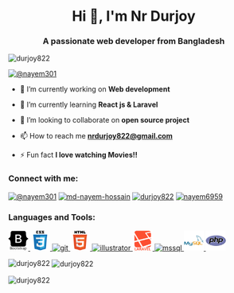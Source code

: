 
<h1 align="center">Hi 👋, I'm Nr Durjoy</h1>
<h3 align="center">A passionate web developer from Bangladesh</h3>

<p align="left"> <img src="https://komarev.com/ghpvc/?username=durjoy822&label=Profile%20views&color=0e75b6&style=flat" alt="durjoy822" /> </p>

<p align="left"> <a href="https://twitter.com/@nayem301" target="blank"><img src="https://img.shields.io/twitter/follow/@nayem301?logo=twitter&style=for-the-badge" alt="@nayem301" /></a> </p>

- 🔭 I’m currently working on **Web development**

- 🌱 I’m currently learning **React js & Laravel**

- 👯 I’m looking to collaborate on **open source project**

- 📫 How to reach me **nrdurjoy822@gmail.com**

- ⚡ Fun fact **I love watching Movies!!**

<h3 align="left">Connect with me:</h3>
<p align="left">
<a href="https://twitter.com/@nayem301" target="blank"><img align="center" src="https://raw.githubusercontent.com/rahuldkjain/github-profile-readme-generator/master/src/images/icons/Social/twitter.svg" alt="@nayem301" height="30" width="40" /></a>
<a href="https://linkedin.com/in/md-nayem-hossain" target="blank"><img align="center" src="https://raw.githubusercontent.com/rahuldkjain/github-profile-readme-generator/master/src/images/icons/Social/linked-in-alt.svg" alt="md-nayem-hossain" height="30" width="40" /></a>
<a href="https://fb.com/durjoy822" target="blank"><img align="center" src="https://raw.githubusercontent.com/rahuldkjain/github-profile-readme-generator/master/src/images/icons/Social/facebook.svg" alt="durjoy822" height="30" width="40" /></a>
<a href="https://instagram.com/nayem6959" target="blank"><img align="center" src="https://raw.githubusercontent.com/rahuldkjain/github-profile-readme-generator/master/src/images/icons/Social/instagram.svg" alt="nayem6959" height="30" width="40" /></a>
</p>

<h3 align="left">Languages and Tools:</h3>
<p align="left"> <a href="https://getbootstrap.com" target="_blank" rel="noreferrer"> <img src="https://raw.githubusercontent.com/devicons/devicon/master/icons/bootstrap/bootstrap-plain-wordmark.svg" alt="bootstrap" width="40" height="40"/> </a> <a href="https://www.w3schools.com/css/" target="_blank" rel="noreferrer"> <img src="https://raw.githubusercontent.com/devicons/devicon/master/icons/css3/css3-original-wordmark.svg" alt="css3" width="40" height="40"/> </a> <a href="https://git-scm.com/" target="_blank" rel="noreferrer"> <img src="https://www.vectorlogo.zone/logos/git-scm/git-scm-icon.svg" alt="git" width="40" height="40"/> </a> <a href="https://www.w3.org/html/" target="_blank" rel="noreferrer"> <img src="https://raw.githubusercontent.com/devicons/devicon/master/icons/html5/html5-original-wordmark.svg" alt="html5" width="40" height="40"/> </a> <a href="https://www.adobe.com/in/products/illustrator.html" target="_blank" rel="noreferrer"> <img src="https://www.vectorlogo.zone/logos/adobe_illustrator/adobe_illustrator-icon.svg" alt="illustrator" width="40" height="40"/> </a> <a href="https://laravel.com/" target="_blank" rel="noreferrer"> <img src="https://raw.githubusercontent.com/devicons/devicon/master/icons/laravel/laravel-plain-wordmark.svg" alt="laravel" width="40" height="40"/> </a> <a href="https://www.microsoft.com/en-us/sql-server" target="_blank" rel="noreferrer"> <img src="https://www.svgrepo.com/show/303229/microsoft-sql-server-logo.svg" alt="mssql" width="40" height="40"/> </a> <a href="https://www.mysql.com/" target="_blank" rel="noreferrer"> <img src="https://raw.githubusercontent.com/devicons/devicon/master/icons/mysql/mysql-original-wordmark.svg" alt="mysql" width="40" height="40"/> </a> <a href="https://www.php.net" target="_blank" rel="noreferrer"> <img src="https://raw.githubusercontent.com/devicons/devicon/master/icons/php/php-original.svg" alt="php" width="40" height="40"/> </a> </p>

<p><img align="left" src="https://github-readme-stats.vercel.app/api/top-langs?username=durjoy822&show_icons=true&locale=en&layout=compact" alt="durjoy822" /></p>

<p>&nbsp;<img align="center" src="https://github-readme-stats.vercel.app/api?username=durjoy822&show_icons=true&locale=en" alt="durjoy822" /></p>

<p><img align="center" src="https://github-readme-streak-stats.herokuapp.com/?user=durjoy822&" alt="durjoy822" /></p>

